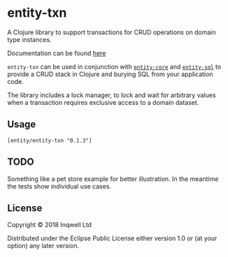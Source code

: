 # entity-txn

A Clojure library to support transactions for CRUD operations on domain type instances.

Documentation can be found [here](https://inqwell.github.io/entity-txn/index.html)

`entity-txn` can be used in conjunction with [`entity-core`](https://github.com/inqwell/entity-core)
and [`entity-sql`](https://github.com/inqwell/entity-sql) to provide a CRUD stack in Clojure and
burying SQL from your application code.

The library includes a lock manager, to lock and wait for arbitrary values when a transaction
requires exclusive access to a domain dataset.

## Usage

`[entity/entity-txn "0.1.3"]`

## TODO
Something like a pet store example for better illustration. In the
meantime the tests show individual use cases.

## License

Copyright © 2018 Inqwell Ltd

Distributed under the Eclipse Public License either version 1.0 or (at
your option) any later version.
